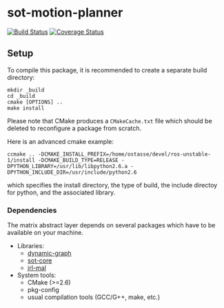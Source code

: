 sot-motion-planner
==================

[![Build Status](https://travis-ci.org/stack-of-tasks/sot-motion-planner.png?branch=master)](https://travis-ci.org/stack-of-tasks/sot-motion-planner)
[![Coverage Status](https://coveralls.io/repos/stack-of-tasks/sot-motion-planner/badge.png)](https://coveralls.io/r/stack-of-tasks/sot-motion-planner)

Setup
-----

To compile this package, it is recommended to create a separate build
directory:

    mkdir _build
    cd _build
    cmake [OPTIONS] ..
    make install

Please note that CMake produces a `CMakeCache.txt` file which should
be deleted to reconfigure a package from scratch.

Here is an advanced cmake example:
```
ccmake .. -DCMAKE_INSTALL_PREFIX=/home/ostasse/devel/ros-unstable-1/install -DCMAKE_BUILD_TYPE=RELEASE -DPYTHON_LIBRARY=/usr/lib/libpython2.6.a -DPYTHON_INCLUDE_DIR=/usr/include/python2.6
```
which specifies the install directory, the type of build, the include directoy for python, and the associated library.


### Dependencies

The matrix abstract layer depends on several packages which
have to be available on your machine.

 - Libraries:
   - [dynamic-graph][dynamic-graph]
   - [sot-core][sot-core]
   - [jrl-mal][jrl-mal]
 - System tools:
   - CMake (>=2.6)
   - pkg-config
   - usual compilation tools (GCC/G++, make, etc.)


[dynamic-graph]: http://github.com/stack-of-tasks/dynamic-graph
[jrl-mal]: http://github.com/jrl-umi3218/jrl-mal
[sot-core]: http://github.com/stack-of-tasks/sot-core
